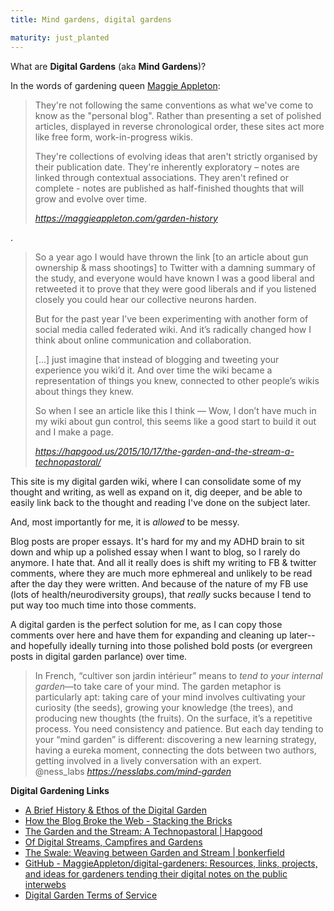 ```yaml
---
title: Mind gardens, digital gardens

maturity: just_planted
---
```


What are **Digital Gardens** (aka **Mind Gardens**)?

In the words of gardening queen [Maggie Appleton](https://maggieappleton.com/):

<blockquote class="quoteback" darkmode="" data-title="A%20Brief%20History%20%26%20Ethos%20of%20the%20Digital%20Garden" data-author="" cite="https://maggieappleton.com/garden-history">
<p class="css-y4yo6t e110qc8d0">They're not following the same conventions as what we've come to know as the "personal blog". Rather than presenting a set of polished articles, displayed in reverse chronological order, these sites act more like free form, work-in-progress wikis.</p><p>They're collections of evolving ideas that aren't strictly organised by their publication date.  They're inherently exploratory – notes are linked through contextual associations.  They aren't refined or complete - notes are published as half-finished thoughts that will grow and evolve over time.</p>
 <footer> <cite><a href="https://maggieappleton.com/garden-history">https://maggieappleton.com/garden-history</a></cite></footer>
</blockquote>
 <script note="" src="https://cdn.jsdelivr.net/gh/Blogger-Peer-Review/quotebacks@1/quoteback.js"></script>

.


<blockquote class="quoteback" darkmode="" data-title="The%20Garden%20and%20the%20Stream%3A%20A%20Technopastoral" data-author="@wordpressdotcom" cite="https://hapgood.us/2015/10/17/the-garden-and-the-stream-a-technopastoral/">
<p class="c0">So a year ago I would have thrown the link [to an article about gun ownership &amp; mass shootings] to Twitter with a damning summary of the study, and everyone would have known I was a good liberal and retweeted it to prove that they were good liberals and if you listened closely you could hear our collective neurons harden.</p>
<p class="c0">But for the past year I’ve been experimenting with another form of social media called federated wiki. And it’s radically changed how I think about online communication and collaboration. </p>
<p class="c0">[...] just imagine that instead of blogging and tweeting your experience you wiki’d it. And over time the wiki became a representation of things you knew, connected to other people’s wikis about things they knew.</p>
<p class="c0">So when I see an article like this I think — Wow, I don’t have much in my wiki about gun control, this seems like a good start to build it out and I make a page.</p>
<footer><cite> <a href="https://hapgood.us/2015/10/17/the-garden-and-the-stream-a-technopastoral/">https://hapgood.us/2015/10/17/the-garden-and-the-stream-a-technopastoral/</a></cite></footer>
</blockquote>




<p>
	
This site is my digital garden wiki, where I can consolidate some of my thought and writing, as well as expand on it, dig deeper, and be able to easily link back to the thought and reading I've done on the subject later. 

And, most importantly for me, it is *allowed* to be messy.

Blog posts are proper essays. It's hard for my and my ADHD brain to sit down and whip up a polished essay when I want to blog, so I rarely do anymore. I hate that. And all it really does is shift my writing to FB & twitter comments, where they are much more ephmereal and unlikely to be read after the day they were written. And because of the nature of my FB use (lots of health/neurodiversity groups), that *really* sucks because I tend to put way too much time into those comments.

A digital garden is the perfect solution for me, as I can copy those comments over here and have them for expanding and cleaning up later-- and hopefully ideally turning into those polished bold posts (or evergreen posts in digital garden parlance) over time. 

<p>


<blockquote class="quoteback" darkmode="" data-title="You%20and%20your%20mind%20garden" data-author="@ness_labs" cite="https://nesslabs.com/mind-garden">
 In French, “cultiver son jardin intérieur” means to <em>tend to your internal garden</em>—to take care of your mind. The garden metaphor is particularly apt: taking care of your mind involves cultivating your curiosity (the seeds), growing your knowledge (the trees), and producing new thoughts (the fruits). On the surface, it’s a repetitive process. You need consistency and patience. But each day tending to your “mind garden” is different: discovering a new learning strategy, having a eureka moment, connecting the dots between two authors, getting involved in a lively conversation with an expert.
<footer>@ness_labs <cite><a href="https://nesslabs.com/mind-garden">https://nesslabs.com/mind-garden</a></cite></footer>
</blockquote>

<p>

**Digital Gardening Links**


- [A Brief History &amp; Ethos of the Digital Garden](https://maggieappleton.com/garden-history)
- [How the Blog Broke the Web - Stacking the Bricks](https://stackingthebricks.com/how-blogs-broke-the-web/)
- [The Garden and the Stream: A Technopastoral | Hapgood](https://hapgood.us/2015/10/17/the-garden-and-the-stream-a-technopastoral/)
- [Of Digital Streams, Campfires and Gardens](https://tomcritchlow.com/2018/10/10/of-gardens-and-wikis/)
- [The Swale: Weaving between Garden and Stream | bonkerfield](https://bonkerfield.org/2020/05/swale-garden-stream/)
- [GitHub - MaggieAppleton/digital-gardeners: Resources, links, projects, and ideas for gardeners tending their digital notes on the public interwebs](https://github.com/MaggieAppleton/digital-gardeners)
- [Digital Garden Terms of Service](https://www.swyx.io/digital-garden-tos/)